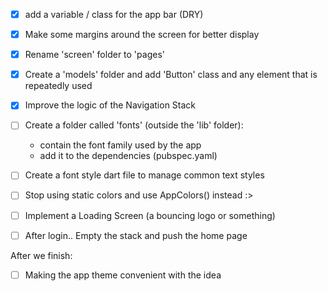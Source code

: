 
- [x] add a variable / class for the app bar (DRY)

- [x] Make some margins around the screen for better display

- [x] Rename 'screen' folder to 'pages'

- [x] Create a 'models' folder and add 'Button' class and any element that is repeatedly used

- [x] Improve the logic of the Navigation Stack

- [ ] Create a folder called 'fonts' (outside the 'lib' folder):
	- contain the font family used by the app
	- add it to the dependencies (pubspec.yaml)

- [ ] Create a font style dart file to manage common text styles

- [ ] Stop using static colors and use AppColors() instead :>


- [ ] Implement a Loading Screen (a bouncing logo or something)

- [ ] After login.. Empty the stack and push the home page



After we finish:

- [ ] Making the app theme convenient with the idea